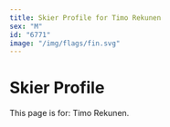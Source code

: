 ```yaml
---
title: Skier Profile for Timo Rekunen
sex: "M"
id: "6771"
image: "/img/flags/fin.svg" 
---
```


# Skier Profile

This page is for: Timo Rekunen.
    